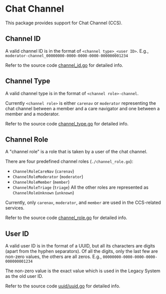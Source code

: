 # Chat Channel

This package provides support for Chat Channel (CCS).

## Channel ID

A valid channel ID is in the format of `<channel type>_<user ID>`.
E.g., `moderator-channel_00000000-0000-0000-0000-000000001234`

Refer to the source code [channel_id.go](./channel_id.go) for detailed info.


## Channel Type

A valid channel type is in the format of `<channel role>-channel`.

Currently `<channel role>` is either `carenav` or `moderator` representing the chat channel between a member and a care navigator and one between a member and a moderator.

Refer to the source code [channel_type.go](./channel_type.go) for detailed info.


## Channel Role

A "channel role" is a role that is taken by a user of the chat channel.

There are four predefined channel roles (`./channel_role.go`):
- `ChannelRoleCareNav` (`carenav`)
- `ChannelRoleModerator` (`moderator`)
- `ChannelRoleMember` (`member`)
- `ChannelRoleTriage` (`triage`)
All the other roles are represented as `ChannelRoleUnknown` (`unknown`)

Currently, only `carenav`, `moderator`, and `member` are used in the CCS-related services.

Refer to the source code [channel_role.go](./channel_role.go) for detailed info.


## User ID

A valid user ID is in the format of a UUID, but all its characters are digits (apart from the hyphen separators). Of all the digits, only the last few are non-zero values, the others are all zeros.
E.g., `00000000-0000-0000-0000-000000001234`

The non-zero value is the exact value which is used in the Legacy System as the old user ID.

Refer to the source code [uuid/uuid.go](../uuid/uuid.go) for detailed info.

